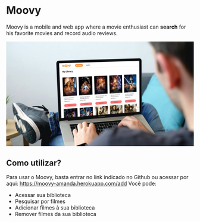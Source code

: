 # Moovy
Moovy is a mobile and web app where a movie enthusiast can **search** for his favorite movies and record audio reviews.

![alt text](https://github.com/Skyerv/Moovy/blob/main/mockup1.jpg?raw=true)

## Como utilizar?

Para usar o Moovy, basta entrar no link indicado no Github ou acessar por aqui: https://moovy-amanda.herokuapp.com/add
Você pode:
- Acessar sua biblioteca
- Pesquisar por filmes
- Adicionar filmes à sua biblioteca
- Remover filmes da sua biblioteca

